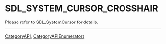# SDL_SYSTEM_CURSOR_CROSSHAIR

Please refer to [SDL_SystemCursor](SDL_SystemCursor) for details.

----
[CategoryAPI](CategoryAPI), [CategoryAPIEnumerators](CategoryAPIEnumerators)

